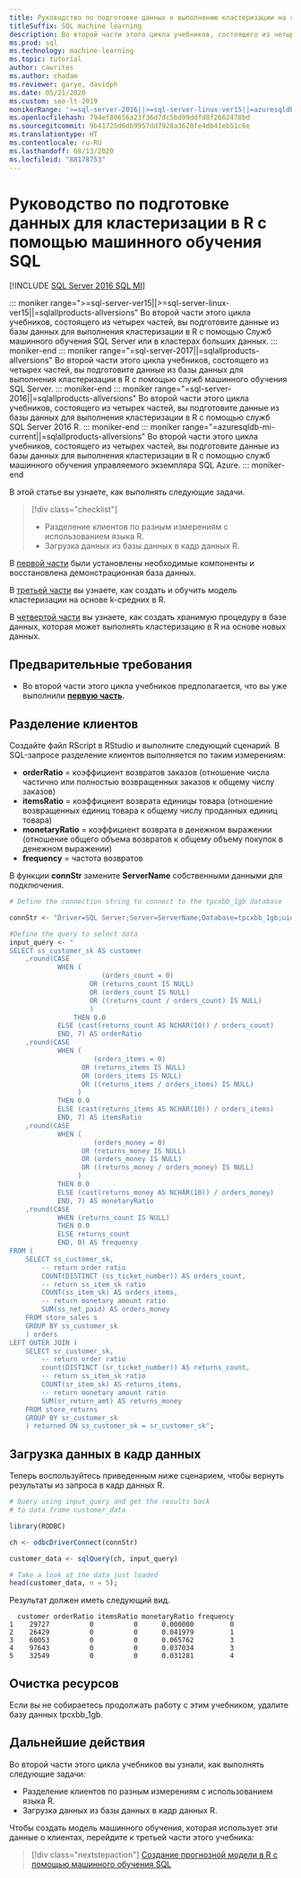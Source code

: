 ```yaml
---
title: Руководство по подготовке данных к выполнению кластеризации на языке R
titleSuffix: SQL machine learning
description: Во второй части этого цикла учебников, состоящего из четырех частей, вы подготовите данные из базы данных для выполнения кластеризации в R с помощью машинного обучения SQL.
ms.prod: sql
ms.technology: machine-learning
ms.topic: tutorial
author: cawrites
ms.author: chadam
ms.reviewer: garye, davidph
ms.date: 05/21/2020
ms.custom: seo-lt-2019
monikerRange: '>=sql-server-2016||>=sql-server-linux-ver15||=azuresqldb-mi-current||=sqlallproducts-allversions'
ms.openlocfilehash: 794ef80656a23f36d7dc5bd99ddfd8f2662478bd
ms.sourcegitcommit: 9b41725d6db9957dd7928a3620fe4db41eb51c6e
ms.translationtype: HT
ms.contentlocale: ru-RU
ms.lasthandoff: 08/13/2020
ms.locfileid: "88178753"
---
```

# <a name="tutorial-prepare-data-to-perform-clustering-in-r-with-sql-machine-learning"></a>Руководство по подготовке данных для кластеризации в R с помощью машинного обучения SQL
[!INCLUDE [SQL Server 2016 SQL MI](../../includes/applies-to-version/sqlserver2016-asdbmi.md)]

::: moniker range=">=sql-server-ver15||>=sql-server-linux-ver15||=sqlallproducts-allversions"
Во второй части этого цикла учебников, состоящего из четырех частей, вы подготовите данные из базы данных для выполнения кластеризации в R с помощью Служб машинного обучения SQL Server или в кластерах больших данных.
::: moniker-end
::: moniker range="=sql-server-2017||=sqlallproducts-allversions"
Во второй части этого цикла учебников, состоящего из четырех частей, вы подготовите данные из базы данных для выполнения кластеризации в R с помощью служб машинного обучения SQL Server.
::: moniker-end
::: moniker range="=sql-server-2016||=sqlallproducts-allversions"
Во второй части этого цикла учебников, состоящего из четырех частей, вы подготовите данные из базы данных для выполнения кластеризации в R с помощью служб SQL Server 2016 R.
::: moniker-end
::: moniker range="=azuresqldb-mi-current||=sqlallproducts-allversions"
Во второй части этого цикла учебников, состоящего из четырех частей, вы подготовите данные из базы данных для выполнения кластеризации в R с помощью служб машинного обучения управляемого экземпляра SQL Azure.
::: moniker-end

В этой статье вы узнаете, как выполнять следующие задачи.

> [!div class="checklist"]
> * Разделение клиентов по разным измерениям с использованием языка R.
> * Загрузка данных из базы данных в кадр данных R.

В [первой части](r-clustering-model-introduction.md) были установлены необходимые компоненты и восстановлена демонстрационная база данных.

В [третьей части](r-clustering-model-build.md) вы узнаете, как создать и обучить модель кластеризации на основе k-средних в R.

В [четвертой части](r-clustering-model-deploy.md) вы узнаете, как создать хранимую процедуру в базе данных, которая может выполнять кластеризацию в R на основе новых данных.

## <a name="prerequisites"></a>Предварительные требования

* Во второй части этого цикла учебников предполагается, что вы уже выполнили [**первую часть**](r-clustering-model-introduction.md).

## <a name="separate-customers"></a>Разделение клиентов

Создайте файл RScript в RStudio и выполните следующий сценарий.
В SQL-запросе разделение клиентов выполняется по таким измерениям:

* **orderRatio** = коэффициент возвратов заказов (отношение числа частично или полностью возвращенных заказов к общему числу заказов)
* **itemsRatio** = коэффициент возврата единицы товара (отношение возвращенных единиц товара к общему числу проданных единиц товара)
* **monetaryRatio** = коэффициент возврата в денежном выражении (отношение общего объема возвратов к общему объему покупок в денежном выражении)
* **frequency** = частота возвратов

В функции **connStr** замените **ServerName** собственными данными для подключения.

```r
# Define the connection string to connect to the tpcxbb_1gb database

connStr <- "Driver=SQL Server;Server=ServerName;Database=tpcxbb_1gb;uid=Username;pwd=Password"

#Define the query to select data
input_query <- "
SELECT ss_customer_sk AS customer
    ,round(CASE 
            WHEN (
                       (orders_count = 0)
                    OR (returns_count IS NULL)
                    OR (orders_count IS NULL)
                    OR ((returns_count / orders_count) IS NULL)
                    )
                THEN 0.0
            ELSE (cast(returns_count AS NCHAR(10)) / orders_count)
            END, 7) AS orderRatio
    ,round(CASE 
            WHEN (
                     (orders_items = 0)
                  OR (returns_items IS NULL)
                  OR (orders_items IS NULL)
                  OR ((returns_items / orders_items) IS NULL)
                 )
            THEN 0.0
            ELSE (cast(returns_items AS NCHAR(10)) / orders_items)
            END, 7) AS itemsRatio
    ,round(CASE 
            WHEN (
                     (orders_money = 0)
                  OR (returns_money IS NULL)
                  OR (orders_money IS NULL)
                  OR ((returns_money / orders_money) IS NULL)
                 )
            THEN 0.0
            ELSE (cast(returns_money AS NCHAR(10)) / orders_money)
            END, 7) AS monetaryRatio
    ,round(CASE 
            WHEN (returns_count IS NULL)
            THEN 0.0
            ELSE returns_count
            END, 0) AS frequency
FROM (
    SELECT ss_customer_sk,
        -- return order ratio
        COUNT(DISTINCT (ss_ticket_number)) AS orders_count,
        -- return ss_item_sk ratio
        COUNT(ss_item_sk) AS orders_items,
        -- return monetary amount ratio
        SUM(ss_net_paid) AS orders_money
    FROM store_sales s
    GROUP BY ss_customer_sk
    ) orders
LEFT OUTER JOIN (
    SELECT sr_customer_sk,
        -- return order ratio
        count(DISTINCT (sr_ticket_number)) AS returns_count,
        -- return ss_item_sk ratio
        COUNT(sr_item_sk) AS returns_items,
        -- return monetary amount ratio
        SUM(sr_return_amt) AS returns_money
    FROM store_returns
    GROUP BY sr_customer_sk
    ) returned ON ss_customer_sk = sr_customer_sk";
```

## <a name="load-the-data-into-a-data-frame"></a>Загрузка данных в кадр данных

Теперь воспользуйтесь приведенным ниже сценарием, чтобы вернуть результаты из запроса в кадр данных R.

```r
# Query using input_query and get the results back
# to data frame customer_data

library(RODBC)

ch <- odbcDriverConnect(connStr)

customer_data <- sqlQuery(ch, input_query)

# Take a look at the data just loaded
head(customer_data, n = 5);
```

Результат должен иметь следующий вид.

```results
  customer orderRatio itemsRatio monetaryRatio frequency
1    29727          0          0      0.000000         0
2    26429          0          0      0.041979         1
3    60053          0          0      0.065762         3
4    97643          0          0      0.037034         3
5    32549          0          0      0.031281         4
```

## <a name="clean-up-resources"></a>Очистка ресурсов

Если вы не собираетесь продолжать работу с этим учебником, удалите базу данных tpcxbb_1gb.

## <a name="next-steps"></a>Дальнейшие действия

Во второй части этого цикла учебников вы узнали, как выполнять следующие задачи:

* Разделение клиентов по разным измерениям с использованием языка R.
* Загрузка данных из базы данных в кадр данных R.

Чтобы создать модель машинного обучения, которая использует эти данные о клиентах, перейдите к третьей части этого учебника:

> [!div class="nextstepaction"]
> [Создание прогнозной модели в R с помощью машинного обучения SQL](r-clustering-model-build.md)
